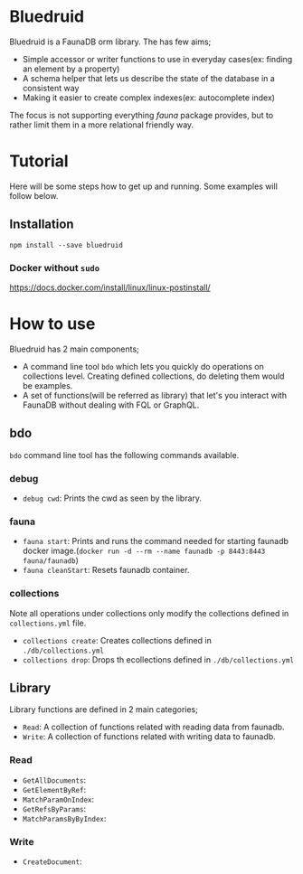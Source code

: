 #  Bluedruid

Bluedruid is a FaunaDB orm library. The has few aims;
 - Simple accessor or writer functions to use in everyday cases(ex: finding an element by a property)
 - A schema helper that lets us describe the state of the database in a consistent way
 - Making it easier to create complex indexes(ex: autocomplete index)
 
The focus is not supporting everything *fauna* package provides, but to rather
limit them in a more relational friendly way.

# Tutorial

Here will be some steps how to get up and running. Some examples will follow below.
 
## Installation

```npm install --save bluedruid```

### Docker without `sudo`

https://docs.docker.com/install/linux/linux-postinstall/

# How to use

Bluedruid has 2 main components;
- A command line tool `bdo` which lets you quickly do operations on collections level. Creating defined collections, do deleting them would be examples.
- A set of functions(will be referred as library) that let's you interact with FaunaDB without dealing with FQL or GraphQL.

## bdo

`bdo` command line tool has the following commands available.

### debug
- `debug cwd`: Prints the cwd as seen by the library.
### fauna
- `fauna start`: Prints and runs the command needed for starting faunadb docker image.(`docker run -d --rm --name faunadb -p 8443:8443 fauna/faunadb`)
- `fauna cleanStart`: Resets faunadb container.

### collections
Note all operations under collections only modify the collections defined
in `collections.yml` file.
- `collections create`: Creates collections defined in `./db/collections.yml`
- `collections drop`: Drops th ecollections defined in `./db/collections.yml`

## Library

Library functions are defined in 2 main categories;
- `Read`: A collection of functions related with reading data from faunadb.
- `Write`: A collection of functions related with writing data to faunadb.

### Read

- `GetAllDocuments`:
- `GetElementByRef`:
- `MatchParamOnIndex`:
- `GetRefsByParams`:
- `MatchParamsByByIndex`:

### Write

- `CreateDocument`: